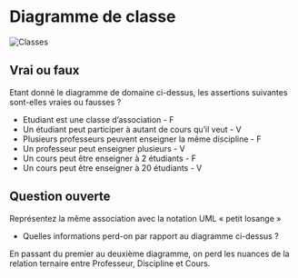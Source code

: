 # Diagramme de classe

![Classes](uml/classes.png)

## Vrai ou faux

Etant donné le diagramme de domaine ci-dessus, les assertions suivantes sont-elles vraies ou fausses ? 
- Etudiant est une classe d’association - F
- Un étudiant peut participer à autant de cours qu’il veut - V
- Plusieurs professeurs peuvent enseigner la même discipline - F
- Un professeur peut enseigner plusieurs - V
- Un cours peut être enseigner à 2 étudiants - F
- Un cours peut être enseigner à 20 étudiants - V

## Question ouverte

Représentez la même association avec la notation UML « petit losange » 

- Quelles informations perd-on par rapport au diagramme ci-dessus ? 

En passant du premier au deuxième diagramme, on perd les nuances de la relation ternaire entre Professeur, Discipline et Cours.